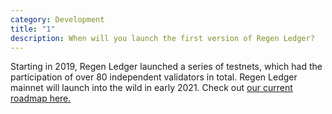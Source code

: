 ```yaml
---
category: Development
title: "1"
description: When will you launch the first version of Regen Ledger?
---
```

Starting in 2019, Regen Ledger launched a series of testnets, which had the participation of over 80 independent validators in total. Regen Ledger mainnet will launch into the wild in early 2021. Check out [our current roadmap here.](https://www.notion.so/regennetwork/Regen-Network-Roadmap-b804e0d0af7b485ea89c9a723328fd65)